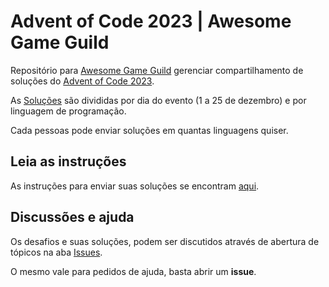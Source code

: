 # Advent of Code 2023 | Awesome Game Guild

Repositório para [Awesome Game Guild](https://gameguild.gg/) gerenciar compartilhamento de soluções do [Advent of Code 2023](https://adventofcode.com/).

As [Soluções](/solucoes/) são divididas por dia do evento (1 a 25 de dezembro) e por linguagem de programação.

Cada pessoas pode enviar soluções em quantas linguagens quiser.

## Leia as instruções

As instruções para enviar suas soluções se encontram [aqui](/solucoes/como-enviar-solucoes.md).

## Discussões e ajuda

Os desafios e suas soluções, podem ser discutidos através de abertura de tópicos na aba [Issues](https://github.com/Pedro-HMV/aoc2023-agg/issues).

O mesmo vale para pedidos de ajuda, basta abrir um **issue**.
